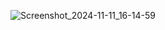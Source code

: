 ![Screenshot_2024-11-11_16-14-59](https://github.com/user-attachments/assets/6fe9d04f-5107-45c2-a1fe-9acf55a0448f)
